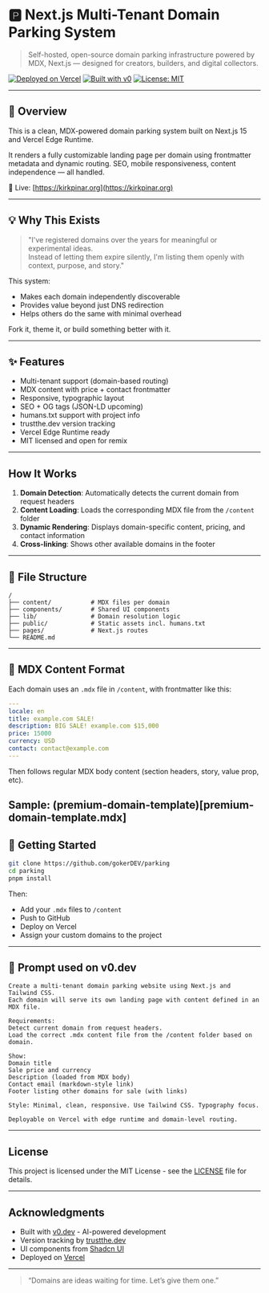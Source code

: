 # 🅿️ Next.js Multi-Tenant Domain Parking System

> Self-hosted, open-source domain parking infrastructure powered by MDX, Next.js — designed for creators, builders, and digital collectors.

[![Deployed on Vercel](https://img.shields.io/badge/Deployed%20on-Vercel-black?style=for-the-badge&logo=vercel)](https://kirkpinar.org)
[![Built with v0](https://img.shields.io/badge/Built%20with-v0.dev-black?style=for-the-badge)](https://v0.dev/chat/projects/ilhXeoN0s9S)
[![License: MIT](https://img.shields.io/badge/License-MIT-yellow.svg?style=for-the-badge)](https://opensource.org/licenses/MIT)

---

## 🧭 Overview

This is a clean, MDX-powered domain parking system built on Next.js 15 and Vercel Edge Runtime.

It renders a fully customizable landing page per domain using frontmatter metadata and dynamic routing. SEO, mobile responsiveness, content independence — all handled.

🧰 Live: [https://kirkpinar.org](https://kirkpinar.org)

---

## 💡 Why This Exists

> "I've registered domains over the years for meaningful or experimental ideas.  
> Instead of letting them expire silently, I'm listing them openly with context, purpose, and story."

This system:
- Makes each domain independently discoverable
- Provides value beyond just DNS redirection
- Helps others do the same with minimal overhead

Fork it, theme it, or build something better with it.

---

## ✨ Features

- Multi-tenant support (domain-based routing)
- MDX content with price + contact frontmatter
- Responsive, typographic layout
- SEO + OG tags (JSON-LD upcoming)
- humans.txt support with project info
- trustthe.dev version tracking
- Vercel Edge Runtime ready
- MIT licensed and open for remix

---

## How It Works

1. **Domain Detection**: Automatically detects the current domain from request headers
2. **Content Loading**: Loads the corresponding MDX file from the `/content` folder
3. **Dynamic Rendering**: Displays domain-specific content, pricing, and contact information
4. **Cross-linking**: Shows other available domains in the footer

---

## 📁 File Structure

```
/
├── content/           # MDX files per domain
├── components/        # Shared UI components
├── lib/               # Domain resolution logic
├── public/            # Static assets incl. humans.txt
├── pages/             # Next.js routes
└── README.md
```

---

## 📝 MDX Content Format

Each domain uses an `.mdx` file in `/content`, with frontmatter like this:

```yaml
---
locale: en
title: example.com SALE!
description: BIG SALE! example.com $15,000
price: 15000
currency: USD
contact: contact@example.com
---
```
Then follows regular MDX body content (section headers, story, value prop, etc).

Sample: (premium-domain-template)[premium-domain-template.mdx]
---

## 🚀 Getting Started

```bash
git clone https://github.com/gokerDEV/parking
cd parking
pnpm install
```

Then:
- Add your `.mdx` files to `/content`
- Push to GitHub
- Deploy on Vercel
- Assign your custom domains to the project

---

## 📄 Prompt used on v0.dev

```
Create a multi-tenant domain parking website using Next.js and Tailwind CSS.
Each domain will serve its own landing page with content defined in an MDX file.

Requirements:
Detect current domain from request headers.
Load the correct .mdx content file from the /content folder based on domain.

Show:
Domain title
Sale price and currency
Description (loaded from MDX body)
Contact email (markdown-style link)
Footer listing other domains for sale (with links)

Style: Minimal, clean, responsive. Use Tailwind CSS. Typography focus.

Deployable on Vercel with edge runtime and domain-level routing.
```

---

## License

This project is licensed under the MIT License - see the [LICENSE](LICENSE) file for details.

---

## Acknowledgments

- Built with [v0.dev](https://v0.dev) - AI-powered development
- Version tracking by [trustthe.dev](https://trustthe.dev)
- UI components from [Shadcn UI](https://ui.shadcn.com)
- Deployed on [Vercel](https://vercel.com)

---

> “Domains are ideas waiting for time. Let’s give them one.”
